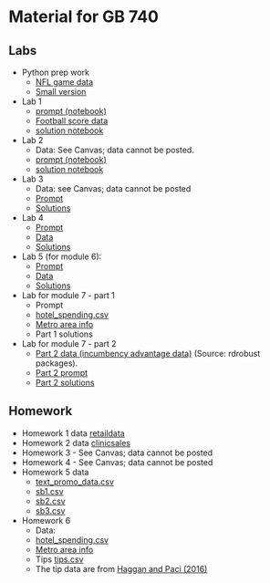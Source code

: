 # Material for GB 740 


## Labs
- Python prep work
  - [NFL game data](https://raw.githubusercontent.com/dansacks/gb740/refs/heads/main/game_data.csv)
  - [Small version](https://raw.githubusercontent.com/dansacks/gb740/refs/heads/main/game_data_small.csv)
- Lab 1
  - [prompt (notebook)](https://colab.research.google.com/drive/1yw5J_Hv2Lpr0kGubjhAgg_uQn8ZtqO0e?usp=sharing)
  - [Football score data](https://raw.githubusercontent.com/dansacks/gb740/refs/heads/main/big_ten_2024_dataset.csv)
  - [solution notebook](https://colab.research.google.com/drive/1mTzYlXDT0Zwv8N-QuoAYX5Mhn78YYaxt?usp=sharing) 
- Lab 2
  - Data: See Canvas; data cannot be posted.
  - [prompt (notebook)](https://colab.research.google.com/drive/1sRlMUYSxeqtuLcaBzRtvDKXJu_bdmOMC)
  - [solution notebook](https://colab.research.google.com/drive/1L4VUGIm1lnVgSsoS8QrWKFY4pWyHuzdV) 
- Lab 3
  - Data: see Canvas; data cannot be posted
  - [Prompt](https://colab.research.google.com/drive/1Hl5vhyi-s9womluj5wDI43vTq44DhT_-#scrollTo=qNtVZ3yysb6i)
  - [Solutions](https://colab.research.google.com/drive/1yrfXVs9pUZRbLXaXJ2vS9b718zGTFQIC)
- Lab 4 
  - [Prompt](https://colab.research.google.com/drive/1S-wa1D5mnQV_ruzeqDQ_QR7pIJW1c_k6?usp=sharing)
  - [Data](https://raw.githubusercontent.com/dansacks/gb740/9df52578a1db3623261e3ace192b2937261d5686/constructco_incidents.csv)
  - [Solutions](https://colab.research.google.com/drive/1C-BALAt60udgfzOpFaq2oWQ4n7O1hmpy)
- Lab 5 (for module 6):
  - [Prompt](https://colab.research.google.com/drive/1-BO_9UY53RGVyP2wHziqbrxNrurCvbTv?usp=sharing)
  - [Data](https://raw.githubusercontent.com/dansacks/gb740/refs/heads/main/interest_rate_experiment.csv)
  - [Solutions](https://colab.research.google.com/drive/11grE9_iEeWE-kju3I9idrNwdKUvmRCYn?usp=sharing)
- Lab for module 7 - part 1
  - Prompt
  - [hotel_spending.csv](xxx)
  - [Metro area info](https://raw.githubusercontent.com/dansacks/gb740/refs/heads/main/top50_metros_dates.csv)
  - Part 1 solutions
- Lab for module 7 - part 2
  - [Part 2 data (incumbency advantage data)](https://raw.githubusercontent.com/rdpackages/rdrobust/master/Python/rdrobust_senate.csv) (Source: rdrobust packages).
  - [Part 2 prompt](https://colab.research.google.com/drive/1rKHBmbmVURx4Qjkpzx51NasjiXauvKa4)
  - [Part 2 solutions](https://colab.research.google.com/drive/1yCqoJttfQO2vWe52dtEx0k9XE704lFVp?usp=sharing)
  
## Homework 
- Homework 1 data [retaildata](https://raw.githubusercontent.com/dansacks/gb740/main/retaildata.csv)
- Homework 2 data [clinicsales](https://raw.githubusercontent.com/dansacks/gb740/main/clinicsales.csv)
- Homework 3 - See Canvas; data cannot be posted
- Homework 4 - See Canvas; data cannot be posted
- Homework 5 data
  - [text_promo_data.csv](https://raw.githubusercontent.com/dansacks/gb740/refs/heads/main/text_promo_data.csv)
  - [sb1.csv](https://raw.githubusercontent.com/dansacks/gb740/refs/heads/main/sb1.csv)
  - [sb2.csv](https://raw.githubusercontent.com/dansacks/gb740/refs/heads/main/sb2.csv)
  - [sb3.csv](https://raw.githubusercontent.com/dansacks/gb740/refs/heads/main/sb3.csv)
- Homework 6
  - Data:
   - [hotel_spending.csv](xxx)
   - [Metro area info](https://raw.githubusercontent.com/dansacks/gb740/refs/heads/main/top50_metros_dates.csv)
  - Tips [tips.csv](https://raw.githubusercontent.com/dansacks/gb740/main/tips.csv)
   - The tip data are from [Haggan and Paci (2016)](https://www.aeaweb.org/articles?id=10.1257/app.6.3.1)
 

